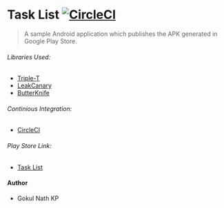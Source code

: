 # Task List [![CircleCI](https://circleci.com/gh/gokulnathperiasamy/TaskList/tree/master.svg?style=svg)](https://circleci.com/gh/gokulnathperiasamy/TaskList/tree/master)

> A sample Android application which publishes the APK generated in Google Play Store.

###### Libraries Used:

- [Triple-T](https://github.com/Triple-T/gradle-play-publisher) 
- [LeakCanary](https://github.com/square/leakcanary)
- [ButterKnife](https://github.com/JakeWharton/butterknife)

###### Continious Integration:

- [CircleCI](https://circleci.com/gh/gokulnathperiasamy/TaskList)

###### Play Store Link:

- [Task List](https://play.google.com/store/apps/details?id=com.kpgn.tasklist)


#### Author

- Gokul Nath KP
